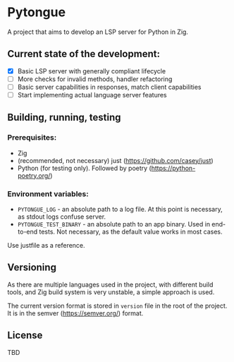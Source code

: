 # Pytongue
A project that aims to develop an LSP server for Python in Zig.

## Current state of the development:

- [x] Basic LSP server with generally compliant lifecycle
- [ ] More checks for invalid methods, handler refactoring
- [ ] Basic server capabilities in responses, match client capabilities
- [ ] Start implementing actual language server features

## Building, running, testing

### Prerequisites:
 - Zig
 - (recommended, not necessary) just (https://github.com/casey/just)
 - Python (for testing only). Followed by poetry (https://python-poetry.org/)

### Environment variables:
 - `PYTONGUE_LOG` - an absolute path to a log file. At this point is necessary, as stdout logs confuse server.
 - `PYTONGUE_TEST_BINARY` - an absolute path to an app binary. Used in end-to-end tests. Not necessary, as the default value works in most cases.


Use justfile as a reference.

## Versioning

As there are multiple languages used in the project, with different build tools, and Zig build system is very unstable, a simple approach is used.

The current version format is stored in `version` file in the root of the project. It is in the semver (https://semver.org/) format.

## License

TBD
